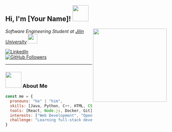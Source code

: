 <h2> Hi, I'm [Your Name]! <img src="https://media.giphy.com/media/mGcNjsfWAjY5AEZNw6/giphy.gif" width="50"></h2>
<img align='right' src="https://media.giphy.com/media/ieyl9zmCjO4b4t6qoY/giphy.gif" width="230">
<p><em>Software Engineering Student at <a href="http://www.jlu.edu.cn">Jilin University</a> <img src="https://media.giphy.com/media/fYSnHlufseco8Fh93Z/giphy.gif" width="30"></em></p>

[![LinkedIn](https://img.shields.io/badge/-LinkedIn-blue?style=flat-square&logo=Linkedin&logoColor=white&link=https://www.linkedin.com)](https://www.linkedin.com)  
[![GitHub Followers](https://img.shields.io/github/followers/[YourGitHubUsername]?label=follow&style=social)](https://github.com/[YourGitHubUsername])

---

### <img src="https://media.giphy.com/media/VgCDAzcKvsR6OM0uWg/giphy.gif" width="50"> About Me  

```javascript
const me = {
  pronouns: "he" | "him",
  skills: [Java, Python, C++, HTML, CSS, JavaScript],
  tools: [React, Node.js, Docker, Git],
  interests: ["Web Development", "Open Source", "AI/ML"],
  challenge: "Learning full-stack development with React and Node.js"
}
